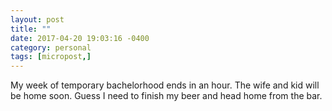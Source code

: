 ```yaml
---
layout: post
title: ""
date: 2017-04-20 19:03:16 -0400
category: personal
tags: [micropost,]
---
```


My week of temporary bachelorhood ends in an hour. The wife and kid will be home soon.  Guess I need to finish my beer and head home from the bar. 

